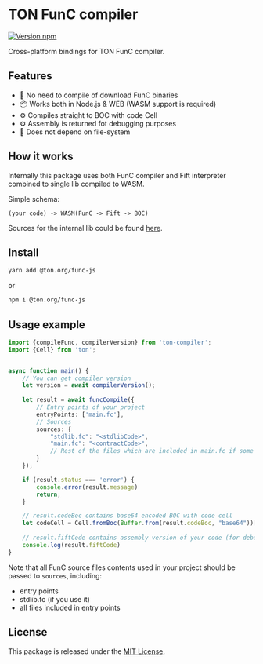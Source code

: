 # TON FunC compiler

[![Version npm](https://img.shields.io/npm/v/@ton-community/func-js.svg?logo=npm)](https://www.npmjs.com/package/@ton-community/func-js)

Cross-platform bindings for TON FunC compiler.

## Features

- 🚀 No need to compile of download FunC binaries
- 📦 Works both in Node.js & WEB (WASM support is required)
- ⚙️ Compiles straight to BOC with code Cell
- ⚙️ Assembly is returned fot debugging purposes
- 📁 Does not depend on file-system

## How it works

Internally this package uses both FunC compiler and Fift interpreter combined to single lib compiled to WASM.

Simple schema:
```
(your code) -> WASM(FunC -> Fift -> BOC)
```

Sources for the internal lib could be found [here](https://github.com/ton-blockchain/ton/tree/testnet/crypto/funcfiftlib).

## Install

```bash
yarn add @ton.org/func-js
```

or 

```bash
npm i @ton.org/func-js
```

## Usage example

```typescript
import {compileFunc, compilerVersion} from 'ton-compiler';
import {Cell} from 'ton';


async function main() {
    // You can get compiler version 
    let version = await compilerVersion();
    
    let result = await funcCompile({
        // Entry points of your project
        entryPoints: ['main.fc'],
        // Sources
        sources: {
            "stdlib.fc": "<stdlibCode>",
            "main.fc": "<contractCode>",
            // Rest of the files which are included in main.fc if some
        }
    });

    if (result.status === 'error') {
        console.error(result.message)
        return;
    }

    // result.codeBoc contains base64 encoded BOC with code cell 
    let codeCell = Cell.fromBoc(Buffer.from(result.codeBoc, "base64"))[0];
    
    // result.fiftCode contains assembly version of your code (for debug purposes)
    console.log(result.fiftCode)
}
```

Note that all FunC source files contents used in your project should be passed to ```sources```, including:
- entry points
- stdlib.fc (if you use it)
- all files included in entry points

## License

This package is released under the [MIT License](LICENSE).